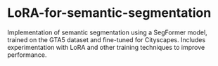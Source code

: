 # LoRA-for-semantic-segmentation
Implementation of semantic segmentation using a SegFormer model, trained on the GTA5 dataset and fine-tuned for Cityscapes. Includes experimentation with LoRA and other training techniques to improve performance.
